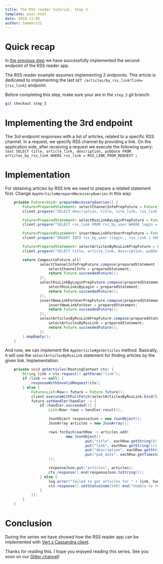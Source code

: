 ```yaml
---
title: The RSS reader tutorial. Step 3.
template: post.html
date: 2018-11-05
author: Sammers21
--- 
```


# Quick recap

In [the previous step](https://vertx.io/blog/the-rss-reader-tutorial-step-2/) we have successfully implemented the second endpoint 
of the RSS reader app.

The RSS reader example assumes implementing 3 endpoints. This article is dedicated to implementing the last `GET /articles/by_rss_link?link={rss_link}` endpoint.

Before completing this step, make sure your are in the `step_3` git branch:
```bash
git checkout step_3
```

# Implementing the 3rd endpoint

The 3rd endpoint responses with a list of articles, related to a specific RSS channel. In a request, we specify RSS channel by providing a link. On the application side, after receiving a request we execute the following query:
    ```text
    SELECT title, article_link, description, pubDate FROM articles_by_rss_link WHERE rss_link = RSS_LINK_FROM_REQUEST ;
    ```

# Implementation

For obtaining articles by RSS link we need to prepare a related statement first. Change `AppVerticle#prepareNecessaryQueries` in this way:

```java
    private Future<Void> prepareNecessaryQueries() {
        Future<PreparedStatement> selectChannelInfoPrepFuture = Future.future();
        client.prepare("SELECT description, title, site_link, rss_link FROM channel_info_by_rss_link WHERE rss_link = ? ;", selectChannelInfoPrepFuture);

        Future<PreparedStatement> selectRssLinkByLoginPrepFuture = Future.future();
        client.prepare("SELECT rss_link FROM rss_by_user WHERE login = ? ;", selectRssLinkByLoginPrepFuture);

        Future<PreparedStatement> insertNewLinkForUserPrepFuture = Future.future();
        client.prepare("INSERT INTO rss_by_user (login , rss_link ) VALUES ( ?, ?);", insertNewLinkForUserPrepFuture);

        Future<PreparedStatement> selectArticlesByRssLinkPrepFuture = Future.future();
        client.prepare("SELECT title, article_link, description, pubDate FROM articles_by_rss_link WHERE rss_link = ? ;", selectArticlesByRssLinkPrepFuture);

        return CompositeFuture.all(
                selectChannelInfoPrepFuture.compose(preparedStatement -> {
                    selectChannelInfo = preparedStatement;
                    return Future.succeededFuture();
                }),
                selectRssLinkByLoginPrepFuture.compose(preparedStatement -> {
                    selectRssLinksByLogin = preparedStatement;
                    return Future.succeededFuture();
                }),
                insertNewLinkForUserPrepFuture.compose(preparedStatement -> {
                    insertNewLinkForUser = preparedStatement;
                    return Future.succeededFuture();
                }),
                selectArticlesByRssLinkPrepFuture.compose(preparedStatement -> {
                    selectArticlesByRssLink = preparedStatement;
                    return Future.succeededFuture();
                })
        ).mapEmpty();
    }
``` 

And now, we can implement the `AppVerticle#getArticles` method. Basically, it will use the `selectArticlesByRssLink` statement for finding articles by the given link. Implementation:

```java
    private void getArticles(RoutingContext ctx) {
        String link = ctx.request().getParam("link");
        if (link == null) {
            responseWithInvalidRequest(ctx);
        } else {
            Future<List<Row>> future = Future.future();
            client.executeWithFullFetch(selectArticlesByRssLink.bind(link), future);
            future.setHandler(handler -> {
                if (handler.succeeded()) {
                    List<Row> rows = handler.result();

                    JsonObject responseJson = new JsonObject();
                    JsonArray articles = new JsonArray();

                    rows.forEach(eachRow -> articles.add(
                            new JsonObject()
                                    .put("title", eachRow.getString(0))
                                    .put("link", eachRow.getString(1))
                                    .put("description", eachRow.getString(2))
                                    .put("pub_date", eachRow.getTimestamp(3).getTime())
                    ));

                    responseJson.put("articles", articles);
                    ctx.response().end(responseJson.toString());
                } else {
                    log.error("failed to get articles for " + link, handler.cause());
                    ctx.response().setStatusCode(500).end("Unable to retrieve the info from C*");
                }
            });
        }
    }
```

# Conclusion

During the series we have showed how the RSS reader app can be implemented with [Vert.x Cassandra client](https://github.com/vert-x3/vertx-cassandra-client).

Thanks for reading this. I hope you enjoyed reading this series. See you soon on our [Gitter channel](https://gitter.im/eclipse-vertx/vertx-users)!